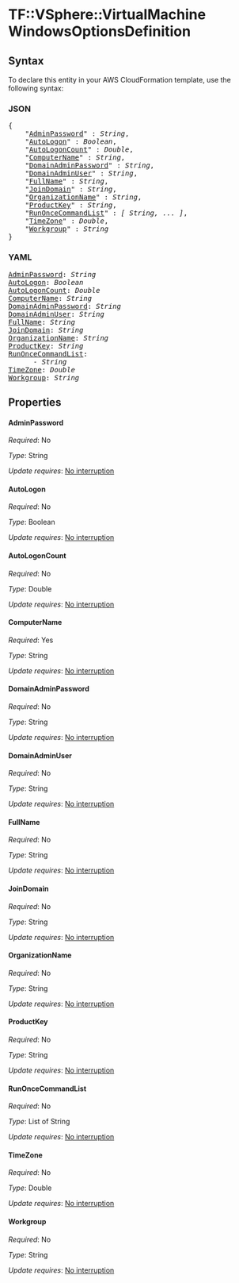# TF::VSphere::VirtualMachine WindowsOptionsDefinition

## Syntax

To declare this entity in your AWS CloudFormation template, use the following syntax:

### JSON

<pre>
{
    "<a href="#adminpassword" title="AdminPassword">AdminPassword</a>" : <i>String</i>,
    "<a href="#autologon" title="AutoLogon">AutoLogon</a>" : <i>Boolean</i>,
    "<a href="#autologoncount" title="AutoLogonCount">AutoLogonCount</a>" : <i>Double</i>,
    "<a href="#computername" title="ComputerName">ComputerName</a>" : <i>String</i>,
    "<a href="#domainadminpassword" title="DomainAdminPassword">DomainAdminPassword</a>" : <i>String</i>,
    "<a href="#domainadminuser" title="DomainAdminUser">DomainAdminUser</a>" : <i>String</i>,
    "<a href="#fullname" title="FullName">FullName</a>" : <i>String</i>,
    "<a href="#joindomain" title="JoinDomain">JoinDomain</a>" : <i>String</i>,
    "<a href="#organizationname" title="OrganizationName">OrganizationName</a>" : <i>String</i>,
    "<a href="#productkey" title="ProductKey">ProductKey</a>" : <i>String</i>,
    "<a href="#runoncecommandlist" title="RunOnceCommandList">RunOnceCommandList</a>" : <i>[ String, ... ]</i>,
    "<a href="#timezone" title="TimeZone">TimeZone</a>" : <i>Double</i>,
    "<a href="#workgroup" title="Workgroup">Workgroup</a>" : <i>String</i>
}
</pre>

### YAML

<pre>
<a href="#adminpassword" title="AdminPassword">AdminPassword</a>: <i>String</i>
<a href="#autologon" title="AutoLogon">AutoLogon</a>: <i>Boolean</i>
<a href="#autologoncount" title="AutoLogonCount">AutoLogonCount</a>: <i>Double</i>
<a href="#computername" title="ComputerName">ComputerName</a>: <i>String</i>
<a href="#domainadminpassword" title="DomainAdminPassword">DomainAdminPassword</a>: <i>String</i>
<a href="#domainadminuser" title="DomainAdminUser">DomainAdminUser</a>: <i>String</i>
<a href="#fullname" title="FullName">FullName</a>: <i>String</i>
<a href="#joindomain" title="JoinDomain">JoinDomain</a>: <i>String</i>
<a href="#organizationname" title="OrganizationName">OrganizationName</a>: <i>String</i>
<a href="#productkey" title="ProductKey">ProductKey</a>: <i>String</i>
<a href="#runoncecommandlist" title="RunOnceCommandList">RunOnceCommandList</a>: <i>
      - String</i>
<a href="#timezone" title="TimeZone">TimeZone</a>: <i>Double</i>
<a href="#workgroup" title="Workgroup">Workgroup</a>: <i>String</i>
</pre>

## Properties

#### AdminPassword

_Required_: No

_Type_: String

_Update requires_: [No interruption](https://docs.aws.amazon.com/AWSCloudFormation/latest/UserGuide/using-cfn-updating-stacks-update-behaviors.html#update-no-interrupt)

#### AutoLogon

_Required_: No

_Type_: Boolean

_Update requires_: [No interruption](https://docs.aws.amazon.com/AWSCloudFormation/latest/UserGuide/using-cfn-updating-stacks-update-behaviors.html#update-no-interrupt)

#### AutoLogonCount

_Required_: No

_Type_: Double

_Update requires_: [No interruption](https://docs.aws.amazon.com/AWSCloudFormation/latest/UserGuide/using-cfn-updating-stacks-update-behaviors.html#update-no-interrupt)

#### ComputerName

_Required_: Yes

_Type_: String

_Update requires_: [No interruption](https://docs.aws.amazon.com/AWSCloudFormation/latest/UserGuide/using-cfn-updating-stacks-update-behaviors.html#update-no-interrupt)

#### DomainAdminPassword

_Required_: No

_Type_: String

_Update requires_: [No interruption](https://docs.aws.amazon.com/AWSCloudFormation/latest/UserGuide/using-cfn-updating-stacks-update-behaviors.html#update-no-interrupt)

#### DomainAdminUser

_Required_: No

_Type_: String

_Update requires_: [No interruption](https://docs.aws.amazon.com/AWSCloudFormation/latest/UserGuide/using-cfn-updating-stacks-update-behaviors.html#update-no-interrupt)

#### FullName

_Required_: No

_Type_: String

_Update requires_: [No interruption](https://docs.aws.amazon.com/AWSCloudFormation/latest/UserGuide/using-cfn-updating-stacks-update-behaviors.html#update-no-interrupt)

#### JoinDomain

_Required_: No

_Type_: String

_Update requires_: [No interruption](https://docs.aws.amazon.com/AWSCloudFormation/latest/UserGuide/using-cfn-updating-stacks-update-behaviors.html#update-no-interrupt)

#### OrganizationName

_Required_: No

_Type_: String

_Update requires_: [No interruption](https://docs.aws.amazon.com/AWSCloudFormation/latest/UserGuide/using-cfn-updating-stacks-update-behaviors.html#update-no-interrupt)

#### ProductKey

_Required_: No

_Type_: String

_Update requires_: [No interruption](https://docs.aws.amazon.com/AWSCloudFormation/latest/UserGuide/using-cfn-updating-stacks-update-behaviors.html#update-no-interrupt)

#### RunOnceCommandList

_Required_: No

_Type_: List of String

_Update requires_: [No interruption](https://docs.aws.amazon.com/AWSCloudFormation/latest/UserGuide/using-cfn-updating-stacks-update-behaviors.html#update-no-interrupt)

#### TimeZone

_Required_: No

_Type_: Double

_Update requires_: [No interruption](https://docs.aws.amazon.com/AWSCloudFormation/latest/UserGuide/using-cfn-updating-stacks-update-behaviors.html#update-no-interrupt)

#### Workgroup

_Required_: No

_Type_: String

_Update requires_: [No interruption](https://docs.aws.amazon.com/AWSCloudFormation/latest/UserGuide/using-cfn-updating-stacks-update-behaviors.html#update-no-interrupt)

